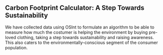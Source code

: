 ## Carbon Footprint Calculator: A Step Towards Sustainability
We have collected data using OSInt to formulate an algorithm to be able to measure how much the costumer is helping the environment by buying pre-loved clothing, taking a step towards sustainability and raising awareness. This also caters to the environmentally-conscious segment of the consumer population.
